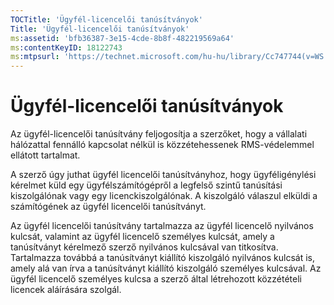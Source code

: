 ```yaml
---
TOCTitle: 'Ügyfél-licencelői tanúsítványok'
Title: 'Ügyfél-licencelői tanúsítványok'
ms:assetid: 'bfb36387-3e15-4cde-8b8f-482219569a64'
ms:contentKeyID: 18122743
ms:mtpsurl: 'https://technet.microsoft.com/hu-hu/library/Cc747744(v=WS.10)'
---
```


Ügyfél-licencelői tanúsítványok
===============================

Az ügyfél-licencelői tanúsítvány feljogosítja a szerzőket, hogy a vállalati hálózattal fennálló kapcsolat nélkül is közzétehessenek RMS-védelemmel ellátott tartalmat.

A szerző úgy juthat ügyfél licencelői tanúsítványhoz, hogy ügyféligénylési kérelmet küld egy ügyfélszámítógépről a legfelső szintű tanúsítási kiszolgálónak vagy egy licenckiszolgálónak. A kiszolgáló válaszul elküldi a számítógének az ügyfél licencelői tanúsítványt.

Az ügyfél licencelői tanúsítvány tartalmazza az ügyfél licencelő nyilvános kulcsát, valamint az ügyfél licencelő személyes kulcsát, amely a tanúsítványt kérelmező szerző nyilvános kulcsával van titkosítva. Tartalmazza továbbá a tanúsítványt kiállító kiszolgáló nyilvános kulcsát is, amely alá van írva a tanúsítványt kiállító kiszolgáló személyes kulcsával. Az ügyfél licencelő személyes kulcsa a szerző által létrehozott közzétételi licencek aláírására szolgál.
